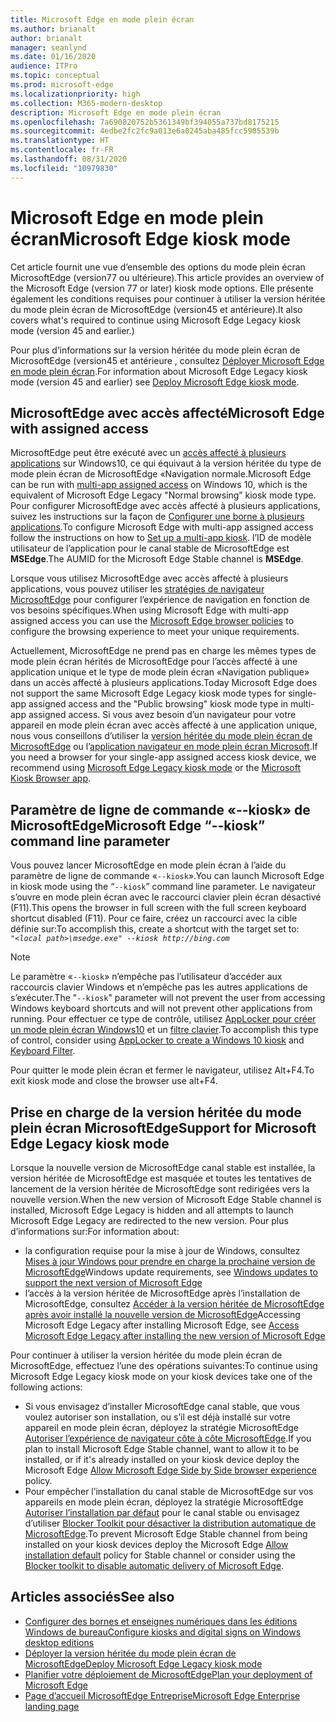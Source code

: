 ```yaml
---
title: Microsoft Edge en mode plein écran
ms.author: brianalt
author: brianalt
manager: seanlynd
ms.date: 01/16/2020
audience: ITPro
ms.topic: conceptual
ms.prod: microsoft-edge
ms.localizationpriority: high
ms.collection: M365-modern-desktop
description: Microsoft Edge en mode plein écran
ms.openlocfilehash: 7a690820752b5361349bf394055a737bd8175215
ms.sourcegitcommit: 4edbe2fc2fc9a013e6a0245aba485fcc5905539b
ms.translationtype: HT
ms.contentlocale: fr-FR
ms.lasthandoff: 08/31/2020
ms.locfileid: "10979830"
---
```

# <span data-ttu-id="73e28-103">Microsoft Edge en mode plein écran</span><span class="sxs-lookup"><span data-stu-id="73e28-103">Microsoft Edge kiosk mode</span></span>

<span data-ttu-id="73e28-104">Cet article fournit une vue d’ensemble des options du mode plein écran MicrosoftEdge (version77 ou ultérieure).</span><span class="sxs-lookup"><span data-stu-id="73e28-104">This article provides an overview of the Microsoft Edge (version 77 or later) kiosk mode options.</span></span> <span data-ttu-id="73e28-105">Elle présente également les conditions requises pour continuer à utiliser la version héritée du mode plein écran de MicrosoftEdge (version45 et antérieure).</span><span class="sxs-lookup"><span data-stu-id="73e28-105">It also covers what's required to continue using Microsoft Edge Legacy kiosk mode (version 45 and earlier.)</span></span>

<span data-ttu-id="73e28-106">Pour plus d’informations sur la version héritée du mode plein écran de MicrosoftEdge (version45 et antérieure , consultez [Déployer Microsoft Edge en mode plein écran](https://aka.ms/edgekioskmode).</span><span class="sxs-lookup"><span data-stu-id="73e28-106">For information about Microsoft Edge Legacy kiosk mode (version 45 and earlier) see [Deploy Microsoft Edge kiosk mode](https://aka.ms/edgekioskmode).</span></span>

## <span data-ttu-id="73e28-107">MicrosoftEdge avec accès affecté</span><span class="sxs-lookup"><span data-stu-id="73e28-107">Microsoft Edge with assigned access</span></span>

<span data-ttu-id="73e28-108">MicrosoftEdge peut être exécuté avec un [accès affecté à plusieurs applications](https://docs.microsoft.com/windows/configuration/lock-down-windows-10-to-specific-apps) sur Windows10, ce qui équivaut à la version héritée du type de mode plein écran de MicrosoftEdge «Navigation normale.</span><span class="sxs-lookup"><span data-stu-id="73e28-108">Microsoft Edge can be run with [multi-app assigned access](https://docs.microsoft.com/windows/configuration/lock-down-windows-10-to-specific-apps) on Windows 10, which is the equivalent of Microsoft Edge Legacy "Normal browsing” kiosk mode type.</span></span> <span data-ttu-id="73e28-109">Pour configurer MicrosoftEdge avec accès affecté à plusieurs applications, suivez les instructions sur la façon de [Configurer une borne à plusieurs applications](https://docs.microsoft.com/windows/configuration/lock-down-windows-10-to-specific-apps).</span><span class="sxs-lookup"><span data-stu-id="73e28-109">To configure Microsoft Edge with multi-app assigned access follow the instructions on how to [Set up a multi-app kiosk](https://docs.microsoft.com/windows/configuration/lock-down-windows-10-to-specific-apps).</span></span> <span data-ttu-id="73e28-110">l’ID de modèle utilisateur de l’application pour le canal stable de MicrosoftEdge est **MSEdge**.</span><span class="sxs-lookup"><span data-stu-id="73e28-110">The AUMID for the Microsoft Edge Stable channel is **MSEdge**.</span></span>

<span data-ttu-id="73e28-111">Lorsque vous utilisez MicrosoftEdge avec accès affecté à plusieurs applications, vous pouvez utiliser les [stratégies de navigateur MicrosoftEdge](microsoft-edge-policies.md) pour configurer l’expérience de navigation en fonction de vos besoins spécifiques.</span><span class="sxs-lookup"><span data-stu-id="73e28-111">When using Microsoft Edge with multi-app assigned access you can use the [Microsoft Edge browser policies](microsoft-edge-policies.md) to configure the browsing experience to meet your unique requirements.</span></span>

<span data-ttu-id="73e28-112">Actuellement, MicrosoftEdge ne prend pas en charge les mêmes types de mode plein écran hérités de MicrosoftEdge pour l’accès affecté à une application unique et le type de mode plein écran «Navigation publique» dans un accès affecté à plusieurs applications.</span><span class="sxs-lookup"><span data-stu-id="73e28-112">Today Microsoft Edge does not support the same Microsoft Edge Legacy kiosk mode types for single-app assigned access and the "Public browsing" kiosk mode type in multi-app assigned access.</span></span> <span data-ttu-id="73e28-113">Si vous avez besoin d’un navigateur pour votre appareil en mode plein écran avec accès affecté à une application unique, nous vous conseillons d’utiliser la [version héritée du mode plein écran de MicrosoftEdge](https://aka.ms/edgekioskmode) ou l’[application navigateur en mode plein écran Microsoft](https://www.microsoft.com/p/kiosk-browser/9ngb5s5xg2kp?activetab=pivot:overviewtab).</span><span class="sxs-lookup"><span data-stu-id="73e28-113">If you need a browser for your single-app assigned access kiosk device, we recommend using [Microsoft Edge Legacy kiosk mode](https://aka.ms/edgekioskmode) or the [Microsoft Kiosk Browser app](https://www.microsoft.com/p/kiosk-browser/9ngb5s5xg2kp?activetab=pivot:overviewtab).</span></span> 

## <span data-ttu-id="73e28-114">Paramètre de ligne de commande «--kiosk» de MicrosoftEdge</span><span class="sxs-lookup"><span data-stu-id="73e28-114">Microsoft Edge “--kiosk” command line parameter</span></span>

<span data-ttu-id="73e28-115">Vous pouvez lancer MicrosoftEdge en mode plein écran à l’aide du paramètre de ligne de commande «`--kiosk`».</span><span class="sxs-lookup"><span data-stu-id="73e28-115">You can launch Microsoft Edge in kiosk mode using the “`--kiosk`” command line parameter.</span></span> <span data-ttu-id="73e28-116">Le navigateur s’ouvre en mode plein écran avec le raccourci clavier plein écran désactivé (F11).</span><span class="sxs-lookup"><span data-stu-id="73e28-116">This opens the browser in full screen with the full screen keyboard shortcut disabled (F11).</span></span> <span data-ttu-id="73e28-117">Pour ce faire, créez un raccourci avec la cible définie sur:</span><span class="sxs-lookup"><span data-stu-id="73e28-117">To accomplish this, create a shortcut with the target set to:</span></span><br>
*`"<local path>\msedge.exe" --kiosk http://bing.com`*

> [!NOTE]
> <span data-ttu-id="73e28-118">Le paramètre «`--kiosk`» n’empêche pas l’utilisateur d’accéder aux raccourcis clavier Windows et n’empêche pas les autres applications de s’exécuter.</span><span class="sxs-lookup"><span data-stu-id="73e28-118">The "`--kiosk`" parameter will not prevent the user from accessing Windows keyboard shortcuts and will not prevent other applications from running.</span></span> <span data-ttu-id="73e28-119">Pour effectuer ce type de contrôle, utilisez [AppLocker pour créer un mode plein écran Windows10](https://docs.microsoft.com/windows/configuration/lock-down-windows-10-applocker) et un [filtre clavier](https://docs.microsoft.com/windows-hardware/customize/enterprise/keyboardfilter).</span><span class="sxs-lookup"><span data-stu-id="73e28-119">To accomplish this type of control, consider using [AppLocker to create a Windows 10 kiosk](https://docs.microsoft.com/windows/configuration/lock-down-windows-10-applocker) and [Keyboard Filter](https://docs.microsoft.com/windows-hardware/customize/enterprise/keyboardfilter).</span></span>

<span data-ttu-id="73e28-120">Pour quitter le mode plein écran et fermer le navigateur, utilisez Alt+F4.</span><span class="sxs-lookup"><span data-stu-id="73e28-120">To exit kiosk mode and close the browser use alt+F4.</span></span>

## <span data-ttu-id="73e28-121">Prise en charge de la version héritée du mode plein écran MicrosoftEdge</span><span class="sxs-lookup"><span data-stu-id="73e28-121">Support for Microsoft Edge Legacy kiosk mode</span></span>

<span data-ttu-id="73e28-122">Lorsque la nouvelle version de MicrosoftEdge canal stable est installée, la version héritée de MicrosoftEdge est masquée et toutes les tentatives de lancement de la version héritée de MicrosoftEdge sont redirigées vers la nouvelle version.</span><span class="sxs-lookup"><span data-stu-id="73e28-122">When the new version of Microsoft Edge Stable channel is installed, Microsoft Edge Legacy is hidden and all attempts to launch Microsoft Edge Legacy are redirected to the new version.</span></span> <span data-ttu-id="73e28-123">Pour plus d’informations sur:</span><span class="sxs-lookup"><span data-stu-id="73e28-123">For information about:</span></span>

- <span data-ttu-id="73e28-124">la configuration requise pour la mise à jour de Windows, consultez [Mises à jour Windows pour prendre en charge la prochaine version de MicrosoftEdge](microsoft-edge-sysupdate-windows-updates.md)</span><span class="sxs-lookup"><span data-stu-id="73e28-124">Windows update requirements, see [Windows updates to support the next version of Microsoft Edge](microsoft-edge-sysupdate-windows-updates.md)</span></span> 
- <span data-ttu-id="73e28-125">l’accès à la version héritée de MicrosoftEdge après l’installation de MicrosoftEdge, consultez [Accéder à la version héritée de MicrosoftEdge après avoir installé la nouvelle version de MicrosoftEdge](microsoft-edge-sysupdate-access-old-edge.md)</span><span class="sxs-lookup"><span data-stu-id="73e28-125">Accessing Microsoft Edge Legacy after installing Microsoft Edge,  see [Access Microsoft Edge Legacy after installing the new version of Microsoft Edge](microsoft-edge-sysupdate-access-old-edge.md)</span></span>
 
<span data-ttu-id="73e28-126">Pour continuer à utiliser la version héritée du mode plein écran de MicrosoftEdge, effectuez l’une des opérations suivantes:</span><span class="sxs-lookup"><span data-stu-id="73e28-126">To continue using Microsoft Edge Legacy kiosk mode on your kiosk devices take one of the following actions:</span></span> 

- <span data-ttu-id="73e28-127">Si vous envisagez d’installer MicrosoftEdge canal stable, que vous voulez autoriser son installation, ou s’il est déjà installé sur votre appareil en mode plein écran, déployez la stratégie MicrosoftEdge [Autoriser l’expérience de navigateur côte à côte MicrosoftEdge](https://docs.microsoft.com/deployedge/microsoft-edge-update-policies#allowsxs).</span><span class="sxs-lookup"><span data-stu-id="73e28-127">If you plan to install Microsoft Edge Stable channel, want to allow it to be installed, or if it's already installed on your kiosk device deploy the Microsoft Edge [Allow Microsoft Edge Side by Side browser experience](https://docs.microsoft.com/deployedge/microsoft-edge-update-policies#allowsxs) policy.</span></span>
- <span data-ttu-id="73e28-128">Pour empêcher l’installation du canal stable de MicrosoftEdge sur vos appareils en mode plein écran, déployez la stratégie MicrosoftEdge [Autoriser l’installation par défaut](https://docs.microsoft.com/deployedge/microsoft-edge-update-policies#allow-installation-default) pour le canal stable ou envisagez d’utiliser [Blocker Toolkit pour désactiver la distribution automatique de MicrosoftEdge](microsoft-edge-blocker-toolkit.md).</span><span class="sxs-lookup"><span data-stu-id="73e28-128">To prevent Microsoft Edge Stable channel from being installed on your kiosk devices deploy the Microsoft Edge [Allow installation default](https://docs.microsoft.com/deployedge/microsoft-edge-update-policies#allow-installation-default) policy for Stable channel or consider using the [Blocker toolkit to disable automatic delivery of Microsoft Edge](microsoft-edge-blocker-toolkit.md).</span></span> 

## <span data-ttu-id="73e28-129">Articles associés</span><span class="sxs-lookup"><span data-stu-id="73e28-129">See also</span></span>

- [<span data-ttu-id="73e28-130">Configurer des bornes et enseignes numériques dans les éditions Windows de bureau</span><span class="sxs-lookup"><span data-stu-id="73e28-130">Configure kiosks and digital signs on Windows desktop editions</span></span>](https://docs.microsoft.com/windows/configuration/kiosk-methods)
- [<span data-ttu-id="73e28-131">Déployer la version héritée du mode plein écran de MicrosoftEdge</span><span class="sxs-lookup"><span data-stu-id="73e28-131">Deploy Microsoft Edge Legacy kiosk mode</span></span>](https://aka.ms/edgekioskmode) 
- [<span data-ttu-id="73e28-132">Planifier votre déploiement de MicrosoftEdge</span><span class="sxs-lookup"><span data-stu-id="73e28-132">Plan your deployment of Microsoft Edge</span></span>](deploy-edge-plan-deployment.md)
- [<span data-ttu-id="73e28-133">Page d’accueil MicrosoftEdge Entreprise</span><span class="sxs-lookup"><span data-stu-id="73e28-133">Microsoft Edge Enterprise landing page</span></span>](https://aka.ms/EdgeEnterprise)

